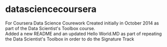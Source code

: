 # datasciencecoursera
For Coursera Data Science Courework
Created initially in October 2014 as part of the Data Scientist's Toolbox course.  
Added a new README and an updated Hello World.MD as part of repeating the  Data Scientist's Toolbox in order to do the Signature Track
